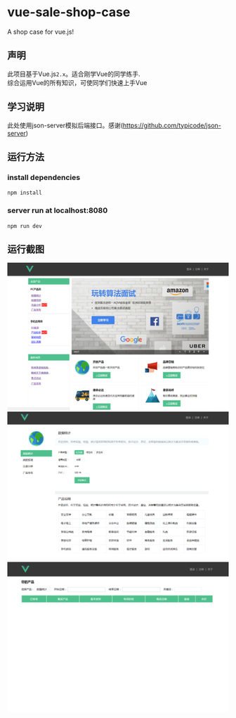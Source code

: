 # vue-sale-shop-case
A shop case for vue.js!

## 声明
此项目基于Vue.js`2.x`。适合刚学Vue的同学练手.<br>
综合运用Vue的所有知识，可使同学们快速上手Vue

## 学习说明
此处使用json-server模拟后端接口。感谢(https://github.com/typicode/json-server)

## 运行方法
### install dependencies
    npm install
### server run at localhost:8080
    npm run dev
    
## 运行截图
![github](https://github.com/congWang9496/vue-sale-shop-case/blob/master/screenshot/%E6%88%AA%E5%9B%BE1.png) 
![github](https://github.com/congWang9496/vue-sale-shop-case/blob/master/screenshot/%E6%88%AA%E5%9B%BE2.png) 
![github](https://github.com/congWang9496/vue-sale-shop-case/blob/master/screenshot/%E6%88%AA%E5%9B%BE3.png) 
